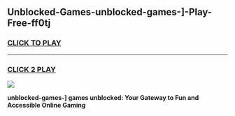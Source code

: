 
## Unblocked-Games-unblocked-games-]-Play-Free-ff0tj
<h3>
<a href="https://premium76.site?title=unblocked-games-]&ref=17A">CLICK TO PLAY</a></h3>
<hr>

<h3>
<a href="https://premium76.site?title=unblocked-games-]&ref=17A">CLICK 2 PLAY</a>
  
</h3>

<a href="https://premium76.site?title=unblocked-games-]&ref=17A"><img src="https://clearcache.store/games.png"></a>


**unblocked-games-] games unblocked: Your Gateway to Fun and Accessible Online Gaming**
